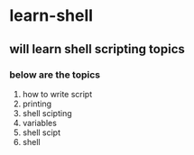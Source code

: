 # learn-shell
## will learn shell scripting topics
### below are the topics
1. how to write script
2. printing
3. shell scipting
4. variables
5. shell scipt
6. shell
